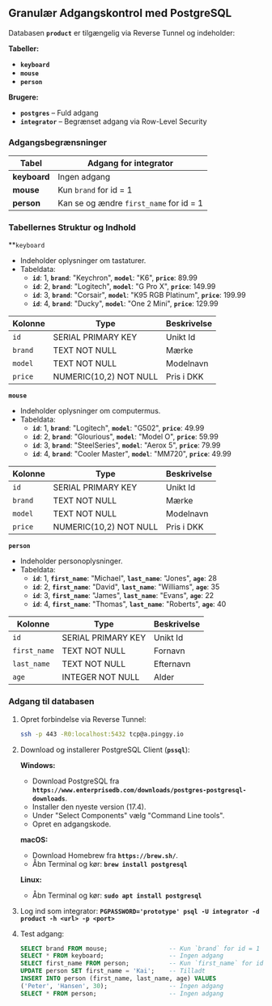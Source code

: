 ## **Granulær Adgangskontrol med PostgreSQL**

Databasen **`product`** er tilgængelig via Reverse Tunnel og indeholder:

**Tabeller:**
* **`keyboard`**
* **`mouse`**
* **`person`**

**Brugere:**
* **`postgres`** – Fuld adgang
* **`integrator`** – Begrænset adgang via Row-Level Security

### **Adgangsbegrænsninger**

| Tabel        | Adgang for integrator                   |
| ------------ | --------------------------------------- |
| **keyboard** | Ingen adgang                            |
| **mouse**    | Kun `brand` for id = 1                  |
| **person**   | Kan se og ændre `first_name` for id = 1 |

### **Tabellernes Struktur og Indhold**

**`keyboard`
* Indeholder oplysninger om tastaturer.
* Tabeldata:
    * **`id`**: 1, **`brand`**: "Keychron", **`model`**: "K6", **`price`**: 89.99
    * **`id`**: 2, **`brand`**: "Logitech", **`model`**: "G Pro X", **`price`**: 149.99
    * **`id`**: 3, **`brand`**: "Corsair", **`model`**: "K95 RGB Platinum", **`price`**: 199.99
    * **`id`**: 4, **`brand`**: "Ducky", **`model`**: "One 2 Mini", **`price`**: 129.99

| Kolonne | Type                   | Beskrivelse |
| ------- | ---------------------- | ----------- |
| `id`    | SERIAL PRIMARY KEY     | Unikt Id    |
| `brand` | TEXT NOT NULL          | Mærke       |
| `model` | TEXT NOT NULL          | Modelnavn   |
| `price` | NUMERIC(10,2) NOT NULL | Pris i DKK  |

**`mouse`**
* Indeholder oplysninger om computermus.
* Tabeldata:
    * **`id`**: 1, **`brand`**: "Logitech", **`model`**: "G502", **`price`**: 49.99
    * **`id`**: 2, **`brand`**: "Glourious", **`model`**: "Model O", **`price`**: 59.99
    * **`id`**: 3, **`brand`**: "SteelSeries", **`model`**: "Aerox 5", **`price`**: 79.99
    * **`id`**: 4, **`brand`**: "Cooler Master", **`model`**: "MM720", **`price`**: 49.99

| Kolonne | Type                   | Beskrivelse |
| ------- | ---------------------- | ----------- |
| `id`    | SERIAL PRIMARY KEY     | Unikt Id    |
| `brand` | TEXT NOT NULL          | Mærke       |
| `model` | TEXT NOT NULL          | Modelnavn   |
| `price` | NUMERIC(10,2) NOT NULL | Pris i DKK  |

**`person`**
* Indeholder personoplysninger.
* Tabeldata:
    * **`id`**: 1, **`first_name`**: "Michael", **`last_name`**: "Jones", **`age`**: 28
    * **`id`**: 2, **`first_name`**: "David", **`last_name`**: "Williams", **`age`**: 35
    * **`id`**: 3, **`first_name`**: "James", **`last_name`**: "Evans", **`age`**: 22
    * **`id`**: 4, **`first_name`**: "Thomas", **`last_name`**: "Roberts", **`age`**: 40

| Kolonne      | Type               | Beskrivelse |
| ------------ | ------------------ | ----------- |
| `id`         | SERIAL PRIMARY KEY | Unikt Id    |
| `first_name` | TEXT NOT NULL      | Fornavn     |
| `last_name`  | TEXT NOT NULL      | Efternavn   |
| `age`        | INTEGER NOT NULL   | Alder       |

### **Adgang til databasen**

1.  Opret forbindelse via Reverse Tunnel:

    ```sh
    ssh -p 443 -R0:localhost:5432 tcp@a.pinggy.io
    ```

2. Download og installerer PostgreSQL Client (**`pssql`**):

	**Windows:** 
	- Download PostgreSQL fra **`https://www.enterprisedb.com/downloads/postgres-postgresql-downloads`**.
	- Installer den nyeste version (17.4).
	- Under "Select Components" vælg "Command Line tools".
	- Opret en adgangskode.
	
	**macOS:**
	- Download Homebrew fra **`https://brew.sh/`**.
	- Åbn Terminal og kør: **`brew install postgresql`**
	
	**Linux:**
	- Åbn Terminal og kør: **`sudo apt install postgresql`**

3.  Log ind som integrator:
**`PGPASSWORD='prototype' psql -U integrator -d product -h <url> -p <port>`**

4.  Test adgang:

    ```sql
    SELECT brand FROM mouse;                 -- Kun `brand` for id = 1
    SELECT * FROM keyboard;                  -- Ingen adgang
    SELECT first_name FROM person;           -- Kun `first_name` for id = 1
    UPDATE person SET first_name = 'Kai';    -- Tilladt
    INSERT INTO person (first_name, last_name, age) VALUES 
    ('Peter', 'Hansen', 30);                 -- Ingen adgang
    SELECT * FROM person;                    -- Ingen adgang
    ```
